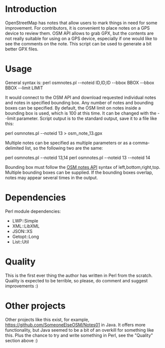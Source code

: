 # Introduction

OpenStreetMap has notes that allow users to mark things in need for some improvement. For contributors, it is convenient to place notes on a GPS device to review them. OSM API allows to grab GPX, but the contents are not really suitable for using on a GPS device, especially if one would like to see the comments on the note. This script can be used to generate a bit better GPX files.

# Usage

General syntax is:
perl osmnotes.pl --noteid ID,ID,ID --bbox BBOX --bbox BBOX --limit LIMIT

It would connect to the OSM API and download requested individual notes and notes in specified bounding box. Any number of notes and bounding boxes can be specified. By default, the OSM limit on notes inside a bounding box is used, which is 100 at this time. It can be changed with the --limit parameter. Script output is to the standard output, save it to a file like this:

perl osmnotes.pl --noteid 13 > osm_note_13.gpx

Multiple notes can be specified as multiple parameters or as a comma-delimited list, so the following two are the same:

perl osmnotes.pl --noteid 13,14
perl osmnotes.pl --noteid 13 --noteid 14

Bounding box must follow the [OSM notes API](http://wiki.openstreetmap.org/wiki/API_v0.6#Map_Notes_API) syntax of left,bottom,right,top. Multiple bounding boxes can be supplied. If the bounding boxes overlap, notes may appear several times in the output.

# Dependencies

Perl module dependencies:

* LWP::Simple
* XML::LibXML
* JSON::XS
* Getopt::Long
* List::Util

# Quality

This is the first ever thing the author has written in Perl from the scratch. Quality is expected to be terrible, so please, do comment and suggest improvements :)

# Other projects

Other projects like this exist, for example, https://github.com/SomeoneElseOSM/Notes01 in Java. It offers more functionality, but Java seemed to be a bit of an overkill for something like this. Plus the chance to try and write something in Perl, see the "Quality" section above :)